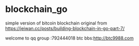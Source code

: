 # blockchain_go
simple version of bitcoin blockchain
original from 
https://jeiwan.cc/posts/building-blockchain-in-go-part-7/


welcome to qq group :792444018
btc bbs:http://btc9988.com